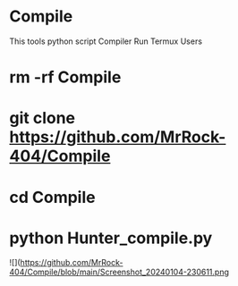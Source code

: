 # Compile
This tools python script Compiler
Run Termux Users
# rm -rf Compile
# git clone https://github.com/MrRock-404/Compile
# cd Compile
# python Hunter_compile.py

![](https://github.com/MrRock-404/Compile/blob/main/Screenshot_20240104-230611.png
